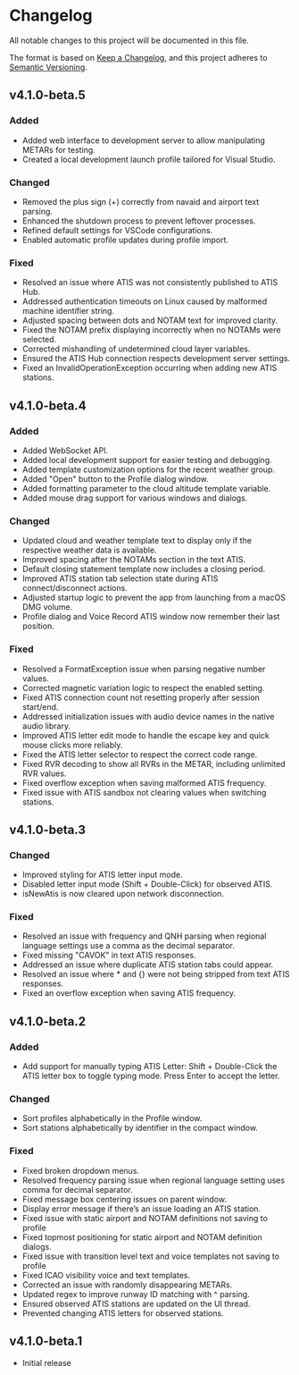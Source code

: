 # Changelog

All notable changes to this project will be documented in this file.

The format is based on [Keep a Changelog](https://keepachangelog.com/en/1.1.0/),
and this project adheres to [Semantic Versioning](https://semver.org/spec/v2.0.0.html).

## v4.1.0-beta.5
### Added
- Added web interface to development server to allow manipulating METARs for testing.
- Created a local development launch profile tailored for Visual Studio.
### Changed
- Removed the plus sign (+) correctly from navaid and airport text parsing.
- Enhanced the shutdown process to prevent leftover processes.
- Refined default settings for VSCode configurations.
- Enabled automatic profile updates during profile import.
### Fixed
- Resolved an issue where ATIS was not consistently published to ATIS Hub.
- Addressed authentication timeouts on Linux caused by malformed machine identifier string.
- Adjusted spacing between dots and NOTAM text for improved clarity.
- Fixed the NOTAM prefix displaying incorrectly when no NOTAMs were selected.
- Corrected mishandling of undetermined cloud layer variables.
- Ensured the ATIS Hub connection respects development server settings.
- Fixed an InvalidOperationException occurring when adding new ATIS stations.

## v4.1.0-beta.4
### Added
- Added WebSocket API.
- Added local development support for easier testing and debugging.
- Added template customization options for the recent weather group.
- Added "Open" button to the Profile dialog window.
- Added formatting parameter to the cloud altitude template variable.
- Added mouse drag support for various windows and dialogs.
### Changed
- Updated cloud and weather template text to display only if the respective weather data is available.
- Improved spacing after the NOTAMs section in the text ATIS.
- Default closing statement template now includes a closing period.
- Improved ATIS station tab selection state during ATIS connect/disconnect actions.
- Adjusted startup logic to prevent the app from launching from a macOS DMG volume.
- Profile dialog and Voice Record ATIS window now remember their last position.
### Fixed
- Resolved a FormatException issue when parsing negative number values.
- Corrected magnetic variation logic to respect the enabled setting.
- Fixed ATIS connection count not resetting properly after session start/end.
- Addressed initialization issues with audio device names in the native audio library.
- Improved ATIS letter edit mode to handle the escape key and quick mouse clicks more reliably.
- Fixed the ATIS letter selector to respect the correct code range.
- Fixed RVR decoding to show all RVRs in the METAR, including unlimited RVR values.
- Fixed overflow exception when saving malformed ATIS frequency.
- Fixed issue with ATIS sandbox not clearing values when switching stations.

## v4.1.0-beta.3
### Changed
- Improved styling for ATIS letter input mode.
- Disabled letter input mode (Shift + Double-Click) for observed ATIS.
- isNewAtis is now cleared upon network disconnection.
### Fixed
- Resolved an issue with frequency and QNH parsing when regional language settings use a comma as the decimal separator.
- Fixed missing "CAVOK" in text ATIS responses.
- Addressed an issue where duplicate ATIS station tabs could appear.
- Resolved an issue where * and {} were not being stripped from text ATIS responses.
- Fixed an overflow exception when saving ATIS frequency.

## v4.1.0-beta.2
### Added
- Add support for manually typing ATIS Letter: Shift + Double-Click the ATIS letter box to toggle typing mode. Press Enter to accept the letter.
### Changed
- Sort profiles alphabetically in the Profile window.
- Sort stations alphabetically by identifier in the compact window.
### Fixed
- Fixed broken dropdown menus.
- Resolved frequency parsing issue when regional language setting uses comma for decimal separator.
- Fixed message box centering issues on parent window.
- Display error message if there’s an issue loading an ATIS station.
- Fixed issue with static airport and NOTAM definitions not saving to profile
- Fixed topmost positioning for static airport and NOTAM definition dialogs.
- Fixed issue with transition level text and voice templates not saving to profile
- Fixed ICAO visibility voice and text templates.
- Corrected an issue with randomly disappearing METARs.
- Updated regex to improve runway ID matching with ^ parsing.
- Ensured observed ATIS stations are updated on the UI thread.
- Prevented changing ATIS letters for observed stations.

## v4.1.0-beta.1
- Initial release